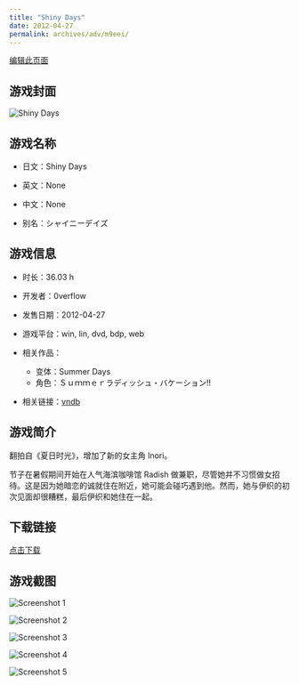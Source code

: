 ```yaml
---
title: "Shiny Days"
date: 2012-04-27
permalink: archives/adv/m9eei/
---
```

[编辑此页面](https://github.com/ACG-3/ADV3-source/blob/main/source/_posts/Shiny%20Days.md)

## 游戏封面

![Shiny Days](https://pan.timero.xyz/d/onedrive/img_lib_001/Shiny%20Days_cover.avif)


## 游戏名称

- 日文：Shiny Days
- 英文：None
- 中文：None

- 别名：シャイニーデイズ


## 游戏信息

- 时长：36.03 h
- 开发者：0verflow
- 发售日期：2012-04-27
- 游戏平台：win, lin, dvd, bdp, web
- 相关作品：
   - 变体：Summer Days
   - 角色：Ｓｕｍｍｅｒラディッシュ・バケーション!!

- 相关链接：[vndb](https://vndb.org/v7751)


## 游戏简介

翻拍自《夏日时光》，增加了新的女主角 Inori。

节子在暑假期间开始在人气海滨咖啡馆 Radish 做兼职，尽管她并不习惯做女招待。这是因为她暗恋的诚就住在附近，她可能会碰巧遇到他。然而，她与伊织的初次见面却很糟糕，最后伊织和她住在一起。




## 下载链接

[点击下载](https://pan.timero.xyz/onedrive/adv_lib_001/Shiny%20Days)


## 游戏截图


![Screenshot 1](https://pan.timero.xyz/d/onedrive/img_lib_001/Shiny%20Days_Screenshot_1.avif)

![Screenshot 2](https://pan.timero.xyz/d/onedrive/img_lib_001/Shiny%20Days_Screenshot_2.avif)

![Screenshot 3](https://pan.timero.xyz/d/onedrive/img_lib_001/Shiny%20Days_Screenshot_3.avif)

![Screenshot 4](https://pan.timero.xyz/d/onedrive/img_lib_001/Shiny%20Days_Screenshot_4.avif)

![Screenshot 5](https://pan.timero.xyz/d/onedrive/img_lib_001/Shiny%20Days_Screenshot_5.avif)

